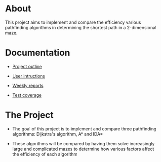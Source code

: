 # About

This project aims to implement and compare the efficiency various pathfinding algorithms in determining the shortest path in a 2-dimensional maze.

# Documentation

* [Project outline](https://github.com/RadicalOyster/pathfinding-comparisons/blob/main/documentation/project%20outline.mkd)

* [User intructions](https://github.com/RadicalOyster/pathfinding-comparisons/tree/main/documentation/user%20instructions)

* [Weekly reports](https://github.com/RadicalOyster/pathfinding-comparisons/tree/main/documentation/weekly%20reports)

* [Test coverage](https://github.com/RadicalOyster/pathfinding-comparisons/tree/main/documentation/test%20coverage)

# The Project

* The goal of this project is to implement and compare three pathfinding algorithms: Dijkstra's algorithm, A* and IDA*

* These algorithms will be compared by having them solve increasingly large and complicated mazes to determine how various factors affect the efficiency of each algorithm
